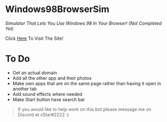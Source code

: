 # Windows98BrowserSim
*Simulator That Lets You Use Windows 98 In Your Browser! (Not Completed Yet)*

Click [Here](https://windows-98-sim.netlify.app/) To Visit The Site!

# To Do
* Get an actual domain
* Add all the other app and their photos
* Make own apps that are on the same page rather than having it open in another tab
* Add sound effects where needed
* Make Start button have search bar

> If you would like to help work on this bot please message me on Discord at xStar#2222  :)
